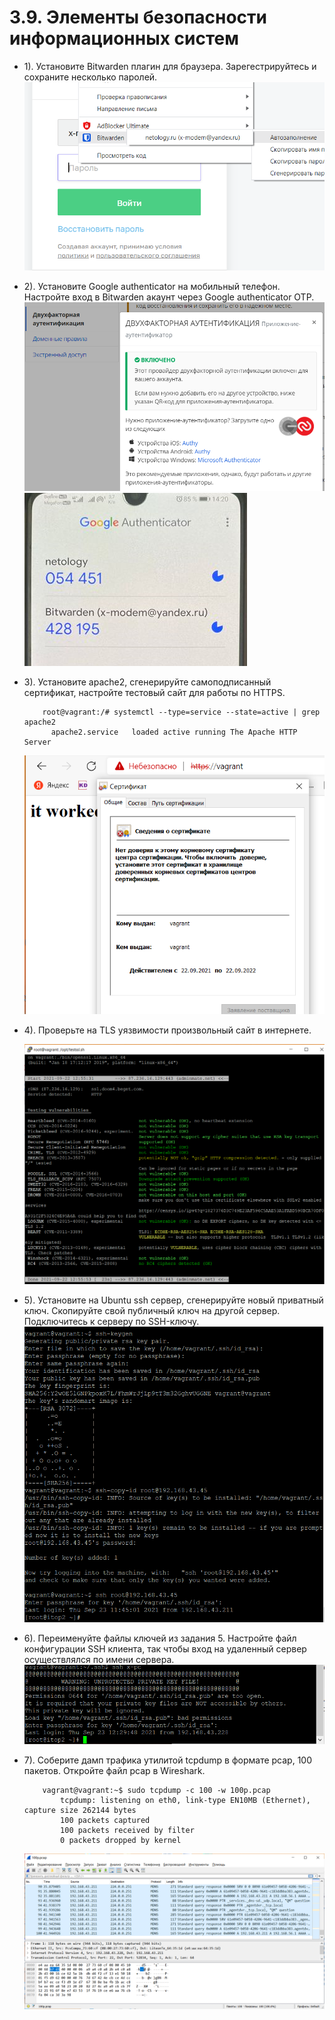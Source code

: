 # 3.9. Элементы безопасности информационных систем
- 1). Установите Bitwarden плагин для браузера. 
		Зарегестрируйтесь и сохраните несколько паролей. 
	![3.9_1.png](images/3.9_1.png)
	
- 2). Установите Google authenticator на мобильный телефон. 
Настройте вход в Bitwarden акаунт через Google authenticator OTP.
	![3.9_2_1.png](images/3.9_2_1.png)
	![3.9_2_2.png](images/3.9_2_2.png)
- 3). Установите apache2, сгенерируйте самоподписанный сертификат, 
настройте тестовый сайт для работы по HTTPS.

	```
		root@vagrant:/# systemctl --type=service --state=active | grep apache2
		  apache2.service   loaded active running The Apache HTTP Server
	```
	
	![3.9_3.png](images/3.9_3.png)
		
- 4). Проверьте на TLS уязвимости произвольный сайт в интернете.

	![3.9_4.png](images/3.9_4.png)

- 5). Установите на Ubuntu ssh сервер, сгенерируйте новый приватный ключ. 
Скопируйте свой публичный ключ на другой сервер. 
Подключитесь к серверу по SSH-ключу. 
		![3.9_5.png](images/3.9_5.png)
	
- 6). Переименуйте файлы ключей из задания 5. 
Настройте файл конфигурации SSH клиента, 
так чтобы вход на удаленный сервер осуществлялся по имени сервера.
		![3.9_6.png](images/3.9_6.png)

- 7). Соберите дамп трафика утилитой tcpdump в формате pcap, 100 пакетов. 
	Откройте файл pcap в Wireshark.
	
	```
		vagrant@vagrant:~$ sudo tcpdump -c 100 -w 100p.pcap
			tcpdump: listening on eth0, link-type EN10MB (Ethernet), capture size 262144 bytes
			100 packets captured
			100 packets received by filter
			0 packets dropped by kernel
	```
	![3.9_7.png](images/3.9_7.png)
	